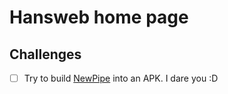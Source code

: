 # Hansweb home page

## Challenges
- [ ] Try to build [NewPipe](https://github.com/TeamNewPipe/NewPipe) into an APK. I dare you :D
